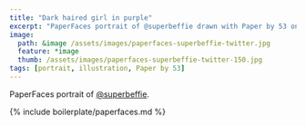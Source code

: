 ```yaml
---
title: "Dark haired girl in purple"
excerpt: "PaperFaces portrait of @superbeffie drawn with Paper by 53 on an iPad."
image: 
  path: &image /assets/images/paperfaces-superbeffie-twitter.jpg 
  feature: *image
  thumb: /assets/images/paperfaces-superbeffie-twitter-150.jpg
tags: [portrait, illustration, Paper by 53]
---
```


PaperFaces portrait of [@superbeffie](http://twitter.com/superbeffie).

{% include boilerplate/paperfaces.md %}
